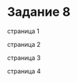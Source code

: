 # Задание 8
<p><a href="https://github.com/RomanVanLenSi/zadan/tree/master/%E2%84%968/1"></a>страница 1</p>
<p><a href="https://github.com/RomanVanLenSi/zadan/tree/master/%E2%84%968/2"></a>страница 2<p>
<p><a href="https://github.com/RomanVanLenSi/zadan/tree/master/%E2%84%968/3"></a>страница 3</p>
<p><a href="https://github.com/RomanVanLenSi/zadan/tree/master/%E2%84%968/4"></a>страница 4</p>